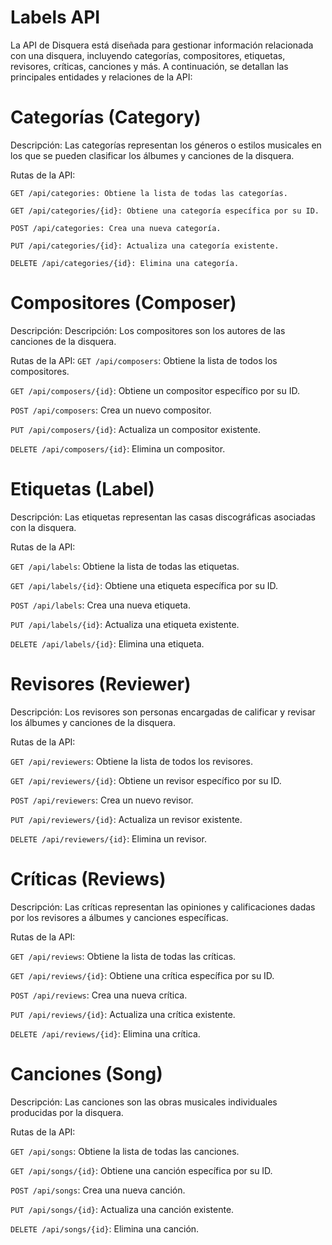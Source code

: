 
# Labels API 
La API de Disquera está diseñada para gestionar información relacionada con una disquera, incluyendo categorías, compositores, etiquetas, revisores, críticas, canciones y más. A continuación, se detallan las principales entidades y relaciones de la API:

# Categorías (Category)
Descripción: Las categorías representan los géneros o estilos musicales en los que se pueden clasificar los álbumes y canciones de la disquera.

Rutas de la API:

`GET /api/categories: Obtiene la lista de todas las categorías.`

`GET /api/categories/{id}: Obtiene una categoría específica por su ID.`

`POST /api/categories: Crea una nueva categoría.`

`PUT /api/categories/{id}: Actualiza una categoría existente.`

`DELETE /api/categories/{id}: Elimina una categoría.`


# Compositores (Composer)
Descripción: Descripción: Los compositores son los autores de las canciones de la disquera.

Rutas de la API:
`GET /api/composers`: Obtiene la lista de todos los compositores.

`GET /api/composers/{id}`: Obtiene un compositor específico por su ID.

`POST /api/composers`: Crea un nuevo compositor.

`PUT /api/composers/{id}`: Actualiza un compositor existente.

`DELETE /api/composers/{id}`: Elimina un compositor.


# Etiquetas (Label)

Descripción: Las etiquetas representan las casas discográficas asociadas con la disquera.

Rutas de la API:

`GET /api/labels`: Obtiene la lista de todas las etiquetas.

`GET /api/labels/{id}`: Obtiene una etiqueta específica por su ID.

`POST /api/labels`: Crea una nueva etiqueta.

`PUT /api/labels/{id}`: Actualiza una etiqueta existente.

`DELETE /api/labels/{id}`: Elimina una etiqueta.


# Revisores (Reviewer)

Descripción: Los revisores son personas encargadas de calificar y revisar los álbumes y canciones de la disquera.

Rutas de la API:

`GET /api/reviewers`: Obtiene la lista de todos los revisores.

`GET /api/reviewers/{id}`: Obtiene un revisor específico por su ID.

`POST /api/reviewers`: Crea un nuevo revisor.

`PUT /api/reviewers/{id}`: Actualiza un revisor existente.

`DELETE /api/reviewers/{id}`: Elimina un revisor.


# Críticas (Reviews)

Descripción: Las críticas representan las opiniones y calificaciones dadas por los revisores a álbumes y canciones específicas.

Rutas de la API:

`GET /api/reviews`: Obtiene la lista de todas las críticas.

`GET /api/reviews/{id}`: Obtiene una crítica específica por su ID.

`POST /api/reviews`: Crea una nueva crítica.

`PUT /api/reviews/{id}`: Actualiza una crítica existente.

`DELETE /api/reviews/{id}`: Elimina una crítica.


# Canciones (Song)

Descripción: Las canciones son las obras musicales individuales producidas por la disquera.

Rutas de la API:

`GET /api/songs`: Obtiene la lista de todas las canciones.

`GET /api/songs/{id}`: Obtiene una canción específica por su ID.

`POST /api/songs`: Crea una nueva canción.

`PUT /api/songs/{id}`: Actualiza una canción existente.

`DELETE /api/songs/{id}`: Elimina una canción.

